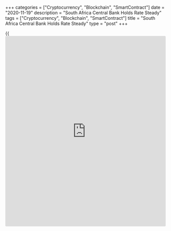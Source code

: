 +++
categories = ["Cryptocurrency", "Blockchain", "SmartContract"]
date = "2020-11-19"
description = "South Africa Central Bank Holds Rate Steady"
tags = ["Cryptocurrency", "Blockchain", "SmartContract"]
title = "South Africa Central Bank Holds Rate Steady"
type = "post"
+++

{{<iframe id="large-banner" src="https://www.bounty.group/#slide=1.0" width="100%" height="600" scrolling="no" style="border: 0px solid rgb(216, 221, 230); border-radius: 3px;">}}

South Africa's central bank left the key interest rate unchanged on
Thursday, in a split vote, citing downside risks to inflation amid a
slow economic recovery.

The Monetary Policy Committee decided to leave the repo rate unchanged
at 3.5 percent, South African Reserve Bank Governor Lesetja Kganyago
said in a statement.

Two members of the committee preferred a 25 basis point cut, while three
preferred to hold rates at the current level.

"The Committee notes that the slow recovery will keep inflation below
the midpoint of the target range for this year and next," Kganyago said.

"Unless risks outlined earlier materialize, inflation is expected to be
well contained over the medium-term, remaining below but close to the
midpoint in 2021 and 2022."

The bank forecast consumer price inflation at 3.2 percent this year and
lowered the projection for next year to 3.9 percent. Price growth is
seen at 4.4 percent in 2022.

The core inflation forecasts were lowered to 3.3 percent for this year
and to 3.4 percent for next. The outlook for 2022 was left unchanged at
4.0 percent.

The central bank revised up the third quarter sequential growth forecast
to 50.3 percent.

The projection for the full year was revised to -8.0 percent from -8.2
percent predicted in September.

The bank forecast GDP growth of 3.5 percent for next year and 2.4
percent in 2022.

For comments and feedback [contact](https://www.playgroundfx.com/contact/): editorial@rtt[news](https://www.letsplayfx.com/blog/forex-news-website/).com

[Economic News][1]

 **What parts of the world are seeing the best (and worst) economic
performances lately? Click[here][2] to check out our [Econ Scorecard][2]
and find out! See up-to-the-moment [ranking](https://www.playgroundfx.com/blog/crypto-exchange-ranking/)s for the best and worst
performers in [GDP][3], [unemployment rate][4], [inflation][5] and much
more.**

   1. www.rtt[news](https://www.letsplayfx.com/blog/forex-news-website/).com/Content/EconomicNews.aspx
   2. www.rtt[news](https://www.letsplayfx.com/blog/forex-news-website/).com/economic-scorecard/world-rank/unemployment-rate/highest-performance.aspx
   3. www.rtt[news](https://www.letsplayfx.com/blog/forex-news-website/).com/economic-scorecard/world-rank/GDP/highest-performance.aspx
   4. www.rtt[news](https://www.letsplayfx.com/blog/forex-news-website/).com/economic-scorecard/world-rank/unemployment-rate/lowest-performance.aspx
   5. www.rtt[news](https://www.letsplayfx.com/blog/forex-news-website/).com/economic-scorecard/world-rank/CPI/highest-performance.aspx